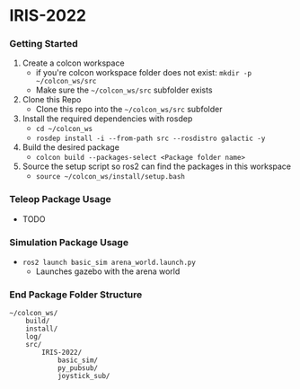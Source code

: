 # IRIS-2022

### Getting Started
1. Create a colcon workspace
    - if you're colcon workspace folder does not exist: `mkdir -p ~/colcon_ws/src`
    - Make sure the `~/colcon_ws/src` subfolder exists
2. Clone this Repo
    -  Clone this repo into the `~/colcon_ws/src` subfolder
2. Install the required dependencies with rosdep
    - `cd ~/colcon_ws`
    - `rosdep install -i --from-path src --rosdistro galactic -y`
3. Build the desired package
    - `colcon build --packages-select <Package folder name>`
4. Source the setup script so ros2 can find the packages in this workspace 
    - `source ~/colcon_ws/install/setup.bash`

### Teleop Package Usage
- TODO

### Simulation Package Usage
- `ros2 launch basic_sim arena_world.launch.py`
    - Launches gazebo with the arena world

### End Package Folder Structure
```
~/colcon_ws/
    build/
    install/
    log/
    src/
        IRIS-2022/
            basic_sim/
            py_pubsub/
            joystick_sub/
```

